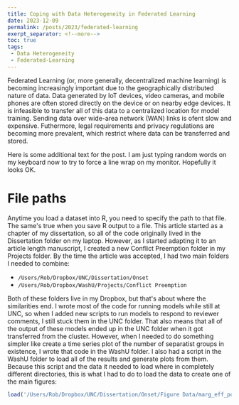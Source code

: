 ```yaml
---
title: Coping with Data Heterogeneity in Federated Learning
date: 2023-12-09
permalink: /posts/2023/federated-learning
exerpt_separator: <!--more-->
toc: true
tags:
 - Data Heterogeneity
 - Federated-Learning
---
```


Federated Learning (or, more generally, decentralized machine learning) is becoming increasingly important due to the geographically distributed nature of data. Data generated by IoT devices, video cameras, and mobile phones are often stored directly on the device or on nearby edge devices. It is infeasible to transfer all of this data to a centralized location for model training. Sending data over wide-area network (WAN) links is ofent slow and expensive. Futhermore, legal requirements and privacy regulations are becoming more prevalent, which restrict where data can be transferred and stored.

<!--more-->

Here is some additional text for the post. I am just typing random words on my keyboard now to try to force a line wrap on my monitor. Hopefully it looks OK.

[^replication]: I'm using 'replication' here to mean that the code used to generate quantitative results from a dataset should produce those same results when run by another researcher, *not* in the sense that means that independent researchers following the published protocol can collect the data themselves and arrive at the same conclusion.

# File paths

Anytime you load a dataset into R, you need to specify the path to that file. The same's true when you save R output to a file. This article started as a chapter of my dissertation, so all of the code originally lived in the Dissertation folder on my laptop. However, as I started adapting it to an article length manuscript, I created a new Conflict Preemption folder in my Projects folder. By the time the article was accepted, I had two main folders I needed to combine:

- `/Users/Rob/Dropbox/UNC/Dissertation/Onset`
- `/Users/Rob/Dropbox/WashU/Projects/Conflict Preemption`

Both of these folders live in my Dropbox, but that's about where the similarities end. I wrote most of the code for running models while still at UNC, so when I added new scripts to run models to respond to reviewer comments, I still stuck them in the UNC folder. That also means that all of the output of these models ended up in the UNC folder when it got transferred from the cluster. However, when I needed to do something simpler like create a time series plot of the number of separatist groups in existence, I wrote that code in the WashU folder. I also had a script in the WashU folder to load all of the results and generate plots from them. Because this script and the data it needed to load where in completely different directories, this is what I had to do to load the data to create one of the main figures:

```r
load('/Users/Rob/Dropbox/UNC/Dissertation/Onset/Figure Data/marg_eff_pop_df_cy.RData')
```

